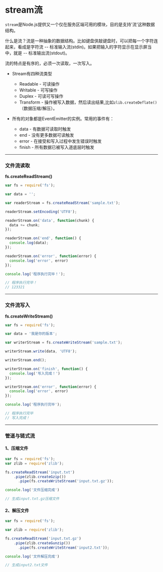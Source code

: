 # stream流

`stream`是Node.js提供又一个仅在服务区端可用的模块，目的是支持'流'这种数据结构。

什么是流？流是一种抽象的数据结构。比如键盘侠敲键盘时，可以把每一个字符连起来，看成是字符流 -- 标准输入流(stdin)。如果把输入的字符显示在显示屏当中，就是 -- 标准输出流(stdout)。

流的特点是有序的，必须一次读取，一次写入。

* Stream有四种流类型
    * Readable - 可读操作
    * Writable - 可写操作
    * Duplex - 可读可写操作
    * Transform - 操作被写入数据，然后读出结果,比如`zlib.createDeflate()`（数据压缩/解压）。
    
* 所有的对象都是EventEmitter的实例。常用的事件有：
    * data - 有数据可读取时触发
    * end - 没有更多数据可读触发
    * error - 在接受和写入过程中发生错误时触发
    * finish - 所有数据已被写入道底层时触发

<hr/>

### 文件流读取

**fs.createReadStream()**

```js
var fs = require('fs');

var data = '';

var readerStream = fs.createReadStream('sample.txt');

readerStream.setEncoding('UTF8');

readerStream.on('data', function(chunk) {
  data += chunk;
});

readerStream.on('end', function() {
  console.log(data);
});

readerStream.on('error', function(error) {
  console.log('error', error)
});

console.log('程序执行完毕！');

// 程序执行完毕！
// 123321
```

<hr/>

### 文件流写入

**fs.createWriteStream()**

```js
var fs = require('fs');

var data = '我是你的版本';

var writerStream = fs.createWriteStream('sample.txt');

writerStream.write(data, 'UTF8');

writerStream.end();

writerStream.on('finish', function() {
  console.log('写入完成！')
});

writerStream.on('error', function(error) {
  console.log('error', error)
});

console.log('程序执行完毕');

// 程序执行完毕
// 写入完成！
```

<hr/>

### 管道与链式流

#### 1、压缩文件

```js
var fs = require('fs');
var zlib = require('zlib');

fs.createReadStream('input.txt')
    .pipe(zlib.createGzip())
      .pipe(fs.createWriteStream('input.txt.gz'));

console.log('文件压缩完成')

// 生成input.txt.gz压缩文件
```

#### 2、解压文件

```js
var fs = require('fs');

var zlib = require('zlib');

fs.createReadStream('input.txt.gz')
    .pipe(zlib.createGunzip())
      .pipe(fs.createWriteStream('input2.txt'));

console.log('文件解压完成')

// 生成input2.txt文件
```









